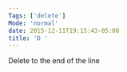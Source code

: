 ```yaml
---
Tags: ['delete']
Mode: 'normal'
date: 2015-12-11T19:15:43-05:00
title: 'D '
---
```


 Delete to the end of the line
